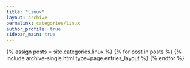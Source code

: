 ```yaml
---
title: "Linux"
layout: archive
permalink: categories/linux
author_profile: true
sidebar_main: true
---
```




{% assign posts = site.categories.linux %}
{% for post in posts %} {% include archive-single.html type=page.entries_layout %} {% endfor %}